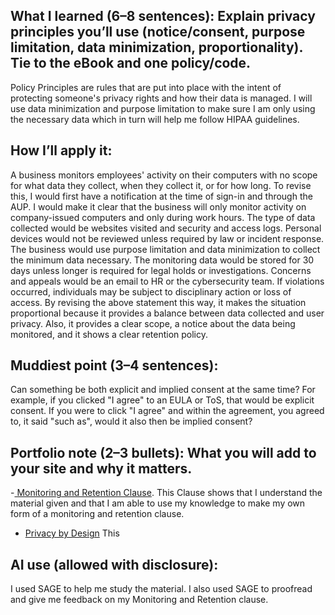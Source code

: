 ## What I learned (6–8 sentences): Explain privacy principles you’ll use (notice/consent, purpose limitation, data minimization, proportionality). Tie to the eBook and one policy/code.
Policy Principles are rules that are put into place with the intent of protecting someone's privacy rights and how their data is managed. 
I will use data minimization and purpose limitation to make sure I am only using the necessary data which in turn will help me follow HIPAA guidelines.

## How I’ll apply it:
  A business monitors employees' activity on their computers with no scope for what data they collect, when they collect it, or for how long. To revise this, I would first have a notification at the time of sign-in and through the AUP. I would make it clear that the business will only monitor activity on company-issued computers and only during work hours. The type of data collected would be websites visited and security and access logs. Personal devices would not be reviewed unless required by law or incident response. The business would use purpose limitation and data minimization to collect the minimum data necessary. The monitoring data would be stored for 30 days unless longer is required for legal holds or investigations. Concerns and appeals would be an email to HR or the cybersecurity team. If violations occurred, individuals may be subject to disciplinary action or loss of access. By revising the above statement this way, it makes the situation proportional because it provides a balance between data collected and user privacy. Also, it provides a clear scope, a notice about the data being monitored, and it shows a clear retention policy.

## Muddiest point (3–4 sentences):
Can something be both explicit and implied consent at the same time? For example, if you clicked "I agree" to an EULA or ToS, that would be explicit consent. If you were to click "I agree" and within the agreement, you agreed to, it said "such as", would it also then be implied consent? 

## Portfolio note (2–3 bullets): What you will add to your site and why it matters.
-[ Monitoring and Retention Clause](https://drive.google.com/file/d/1Dhz9qMvzLghLPWbGtuH3yqaDqn5AaVWa/view?usp=drive_link). This Clause shows that I understand the material given and that I am able to use my knowledge to make my own form of a monitoring and retention clause. 
- [Privacy by Design](https://github.com/Druma23/Cyber-Ethics-Portfolio/blob/main/Week%202/Privacy%20by%20Design%3A%20Monitoring%20Policy%20(Week%202).md)
  This 

## AI use (allowed with disclosure):
I used SAGE to help me study the material. I also used SAGE to proofread and give me feedback on my Monitoring and Retention clause.

